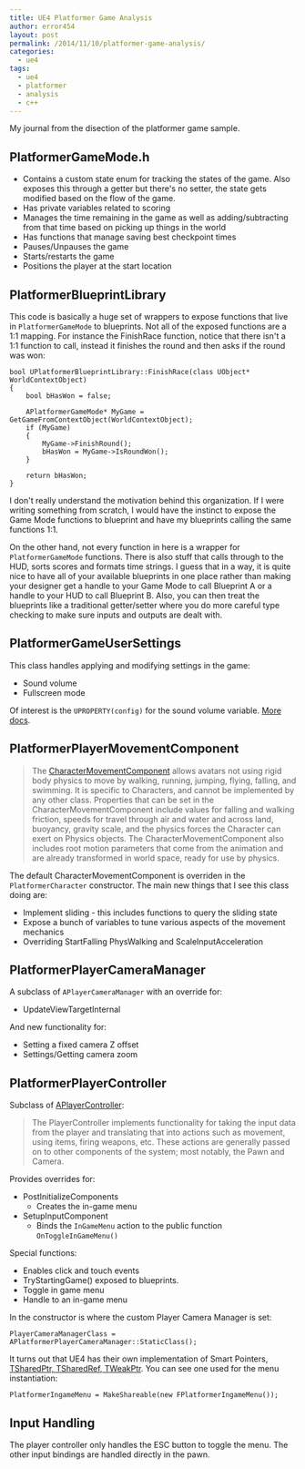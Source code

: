 ```yaml
---
title: UE4 Platformer Game Analysis
author: error454
layout: post
permalink: /2014/11/10/platformer-game-analysis/
categories:
  - ue4
tags:
  - ue4
  - platformer
  - analysis
  - c++
---
```


My journal from the disection of the platformer game sample.

## PlatformerGameMode.h ##
* Contains a custom state enum for tracking the states of the game. Also exposes this through a getter but there's no setter, the state gets modified based on the flow of the game.
* Has private variables related to scoring
* Manages the time remaining in the game as well as adding/subtracting from that time based on picking up things in the world
* Has functions that manage saving best checkpoint times
* Pauses/Unpauses the game
* Starts/restarts the game
* Positions the player at the start location

## PlatformerBlueprintLibrary ##
This code is basically a huge set of wrappers to expose functions that live in `PlatformerGameMode` to blueprints. Not all of the exposed functions are a 1:1 mapping. For instance the FinishRace function, notice that there isn't a 1:1 function to call, instead it finishes the round and then asks if the round was won:

    bool UPlatformerBlueprintLibrary::FinishRace(class UObject* WorldContextObject)
    {
    	bool bHasWon = false;
    
    	APlatformerGameMode* MyGame = GetGameFromContextObject(WorldContextObject);
    	if (MyGame)
    	{
    		MyGame->FinishRound();
    		bHasWon = MyGame->IsRoundWon();
    	}
    
    	return bHasWon;
    }

I don't really understand the motivation behind this organization. If I were writing something from scratch, I would have the instinct to expose the Game Mode functions to blueprint and have my blueprints calling the same functions 1:1.

On the other hand, not every function in here is a wrapper for `PlatformerGameMode` functions. There is also stuff that calls through to the HUD, sorts scores and formats time strings. I guess that in a way, it is quite nice to have all of your available blueprints in one place rather than making your designer get a handle to your Game Mode to call Blueprint A or a handle to your HUD to call Blueprint B. Also, you can then treat the blueprints like a traditional getter/setter where you do more careful type checking to make sure inputs and outputs are dealt with.

## PlatformerGameUserSettings ##
This class handles applying and modifying settings in the game:

* Sound volume
* Fullscreen mode

Of interest is the `UPROPERTY(config)` for the sound volume variable. [More docs](https://docs.unrealengine.com/latest/INT/Programming/Basics/ConfigurationFiles/index.html).

## PlatformerPlayerMovementComponent ##

> The [CharacterMovementComponent](https://docs.unrealengine.com/latest/INT/Gameplay/Framework/Pawn/Character/index.html) allows avatars not using rigid body physics to move by walking, running, jumping, flying, falling, and swimming. It is specific to Characters, and cannot be implemented by any other class. Properties that can be set in the CharacterMovementComponent include values for falling and walking friction, speeds for travel through air and water and across land, buoyancy, gravity scale, and the physics forces the Character can exert on Physics objects. The CharacterMovementComponent also includes root motion parameters that come from the animation and are already transformed in world space, ready for use by physics.

The default CharacterMovementComponent is overriden in the `PlatformerCharacter` constructor. The main new things that I see this class doing are:

* Implement sliding - this includes functions to query the sliding state
* Expose a bunch of variables to tune various aspects of the movement mechanics
* Overriding StartFalling PhysWalking and ScaleInputAcceleration

## PlatformerPlayerCameraManager ##
A subclass of `APlayerCameraManager` with an override for:

* UpdateViewTargetInternal

And new functionality for:

* Setting a fixed camera Z offset
* Settings/Getting camera zoom

## PlatformerPlayerController ##
Subclass of [APlayerController](https://docs.unrealengine.com/latest/INT/Gameplay/Framework/Controller/index.html):

> The PlayerController implements functionality for taking the input data from the player and translating that into actions such as movement, using items, firing weapons, etc. These actions are generally passed on to other components of the system; most notably, the Pawn and Camera.

Provides overrides for:

* PostInitializeComponents
    * Creates the in-game menu
* SetupInputComponent
    * Binds the `InGameMenu` action to the public function `OnToggleInGameMenu()`

Special functions:

* Enables click and touch events
* TryStartingGame() exposed to blueprints.
* Toggle in game menu
* Handle to an in-game menu

In the constructor is where the custom Player Camera Manager is set:

`PlayerCameraManagerClass = APlatformerPlayerCameraManager::StaticClass();`

It turns out that UE4 has their own implementation of Smart Pointers, [TSharedPtr, TSharedRef, TWeakPtr](https://docs.unrealengine.com/latest/INT/Programming/UnrealArchitecture/SmartPointerLibrary/index.html). You can see one used for the menu instantiation:

    PlatformerIngameMenu = MakeShareable(new FPlatformerIngameMenu());

## Input Handling ##
The player controller only handles the ESC button to toggle the menu. The other input bindings are handled directly in the pawn.